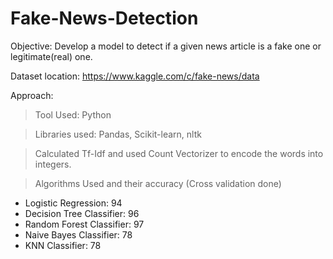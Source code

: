 # Fake-News-Detection

Objective: Develop a model to detect if a given news article is a fake one or legitimate(real) one. 

Dataset location: https://www.kaggle.com/c/fake-news/data

Approach: 

> Tool Used: Python

> Libraries used: Pandas, Scikit-learn, nltk

> Calculated Tf-Idf and used Count Vectorizer to encode the words into integers.

> Algorithms Used and their accuracy (Cross validation done)
  * Logistic Regression: 94
  * Decision Tree Classifier: 96
  * Random Forest Classifier: 97
  * Naive Bayes Classifier: 78
  * KNN Classifier: 78
